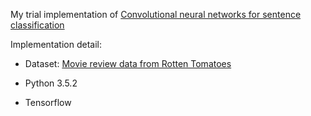 My trial implementation of [Convolutional neural networks for sentence classification](https://arxiv.org/abs/1408.5882)

Implementation detail:
* Dataset: [Movie review data from Rotten Tomatoes](http://www.cs.cornell.edu/people/pabo/movie-review-data/)
- Python 3.5.2
* Tensorflow

